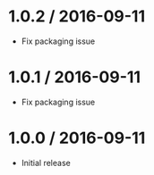 # 1.0.2 / 2016-09-11

- Fix packaging issue

# 1.0.1 / 2016-09-11

- Fix packaging issue

# 1.0.0 / 2016-09-11

- Initial release
